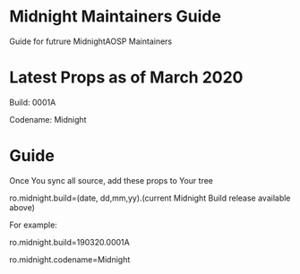 # Midnight Maintainers Guide
Guide for futrure MidnightAOSP Maintainers

# Latest Props as of March 2020
Build: 0001A

Codename: Midnight

# Guide
Once You sync all source, add these props to Your tree

ro.midnight.build=(date, dd,mm,yy).(current Midnight Build release available above)

For example: 

ro.midnight.build=190320.0001A

ro.midnight.codename=Midnight
